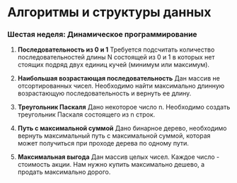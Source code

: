 # Алгоритмы и структуры данных
### Шестая неделя: <b>Динамическое программирование</b>


1. <b>Последовательность из 0 и 1</b>
    Требуется подсчитать количество последовательностей длины N состоящей из 0 и 1 в которых нет стоящих подряд двух единиц кучей (минимум или максимум).

2. <b>Наибольшая возрастающая последовательность</b>
    Дан массив не отсортированных чисел. Необходимо найти максимально длинную возрастающую последовательность и вернуть ее длину.

3. <b>Треугольник Паскаля</b>
    Дано некоторое число n. Необходимо создать треугольник Паскаля состоящего из n строк.

4. <b>Путь с максимальной суммой</b>
    Дано бинарное дерево, необходимо вернуть максимальный путь с максимальной суммой, которая может получиться при проходе дерева по одному пути.
    
5. <b>Максимальная выгода</b>
    Дан массив целых чисел. Каждое число - стоимость акции. Нам нужно купить максимально дешево, а продать максимально дорого.
